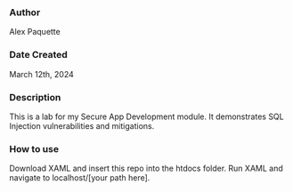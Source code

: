 ### Author
Alex Paquette

### Date Created
March 12th, 2024

### Description
This is a lab for my Secure App Development module. It demonstrates SQL Injection vulnerabilities and mitigations.

### How to use
Download XAML and insert this repo into the htdocs folder. Run XAML and navigate to localhost/[your path here].
